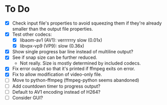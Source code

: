 # To Do
- [x] Check input file's properties to avoid squeezing them if they're already smaller than the output file properties.
- [x] Test other codecs:
  - [x] libaom-av1 (AV1): verrrrrry slow (0.01x)
  - [x] libvpx-vp9 (VP9): slow (0.36x)
- [x] Show single progress bar line instead of multiline output?
- [x] See if snap size can be further reduced.
  - Not really. Size is mostly determined by included codecs.
- [x] Fix error output so that it's printed if ffmpeg exits on error.
- [x] Fix to allow modification of video-only file.
- [ ] Move to python-ffmpeg (ffmpeg-python seems abandoned)
- [ ] Add countdown timer to progress output?
- [ ] Default to AV1 encoding instead of H264?
- [ ] Consider GUI?
